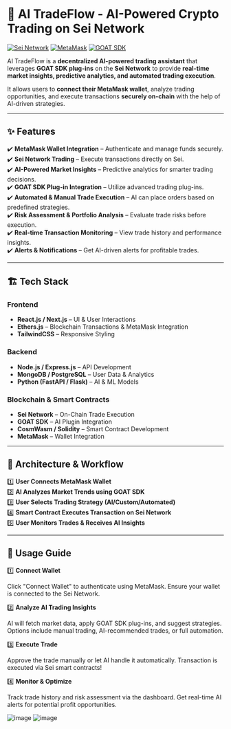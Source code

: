 # 🚀 AI TradeFlow - AI-Powered Crypto Trading on Sei Network

[![Sei Network](https://img.shields.io/badge/Sei%20Network-DeFi-blue.svg)](https://www.sei.io/)
[![MetaMask](https://img.shields.io/badge/MetaMask-Wallet-orange.svg)](https://metamask.io/)
[![GOAT SDK](https://img.shields.io/badge/GOAT%20SDK-Plugins-green.svg)](https://github.com/goat-sdk/goat)

AI TradeFlow is a **decentralized AI-powered trading assistant** that leverages **GOAT SDK plug-ins** on the **Sei Network** to provide **real-time market insights, predictive analytics, and automated trading execution**.

It allows users to **connect their MetaMask wallet**, analyze trading opportunities, and execute transactions **securely on-chain** with the help of AI-driven strategies.

---

## ✨ **Features**

✔️ **MetaMask Wallet Integration** – Authenticate and manage funds securely.  
✔️ **Sei Network Trading** – Execute transactions directly on Sei.  
✔️ **AI-Powered Market Insights** – Predictive analytics for smarter trading decisions.  
✔️ **GOAT SDK Plug-in Integration** – Utilize advanced trading plug-ins.  
✔️ **Automated & Manual Trade Execution** – AI can place orders based on predefined strategies.  
✔️ **Risk Assessment & Portfolio Analysis** – Evaluate trade risks before execution.  
✔️ **Real-time Transaction Monitoring** – View trade history and performance insights.  
✔️ **Alerts & Notifications** – Get AI-driven alerts for profitable trades.

---

## 🏗️ **Tech Stack**

### **Frontend**

- **React.js / Next.js** – UI & User Interactions
- **Ethers.js** – Blockchain Transactions & MetaMask Integration
- **TailwindCSS** – Responsive Styling

### **Backend**

- **Node.js / Express.js** – API Development
- **MongoDB / PostgreSQL** – User Data & Analytics
- **Python (FastAPI / Flask)** – AI & ML Models

### **Blockchain & Smart Contracts**

- **Sei Network** – On-Chain Trade Execution
- **GOAT SDK** – AI Plugin Integration
- **CosmWasm / Solidity** – Smart Contract Development
- **MetaMask** – Wallet Integration

---

## 🔗 **Architecture & Workflow**

1️⃣ **User Connects MetaMask Wallet**  
2️⃣ **AI Analyzes Market Trends using GOAT SDK**  
3️⃣ **User Selects Trading Strategy (AI/Custom/Automated)**  
4️⃣ **Smart Contract Executes Transaction on Sei Network**  
5️⃣ **User Monitors Trades & Receives AI Insights**

---

## 📌 **Usage Guide**

1️⃣ **Connect Wallet**

Click "Connect Wallet" to authenticate using MetaMask.
Ensure your wallet is connected to the Sei Network.

2️⃣ **Analyze AI Trading Insights**

AI will fetch market data, apply GOAT SDK plug-ins, and suggest strategies.
Options include manual trading, AI-recommended trades, or full automation.

3️⃣ **Execute Trade**

Approve the trade manually or let AI handle it automatically.
Transaction is executed via Sei smart contracts!

4️⃣ **Monitor & Optimize**

Track trade history and risk assessment via the dashboard.
Get real-time AI alerts for potential profit opportunities.

![image](https://github.com/user-attachments/assets/6aacbe70-9db5-4df6-9879-cf2cc1ab616e)
![image](https://github.com/user-attachments/assets/2e052ad6-149c-4de6-876e-5b532dd55505)
